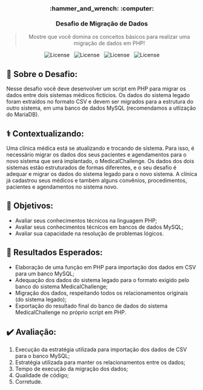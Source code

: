 <h3 align="center">
  :hammer_and_wrench: :computer:
  <br><br>
  Desafio de Migração de Dados
</h3>

<blockquote align="center">Mostre que você domina os conceitos básicos para realizar uma migração de dados em PHP!</blockquote>

<p align="center">
  <img alt="License" src="https://shields.io/badge/PHP-grey?logo=php&style=flat">&nbsp;&nbsp;
  <img alt="License" src="https://shields.io/badge/MySQL-grey?logo=mysql&style=flat">&nbsp;&nbsp;
  <img alt="License" src="https://shields.io/badge/MariaDB-grey?logo=mariadb&style=flat">&nbsp;&nbsp;
  <img alt="License" src="https://img.shields.io/badge/license-MIT-%2304D361">
</p>

## :rocket: Sobre o Desafio:

Nesse desafio você deve desenvolver um script em PHP para migrar os dados entre dois sistemas médicos fictícios. Os dados do sistema legado foram extraídos no formato CSV e devem ser migrados para a estrutura do outro sistema, em uma banco de dados MySQL (recomendamos a utlização do MariaDB).

## :medical_symbol: Contextualizando:

Uma clínica médica está se atualizando e trocando de sistema. Para isso, é necessário migrar os dados dos seus pacientes e agendamentos para o novo sistema que será implantado, o MedicalChallenge. Os dados dos dois sistemas estão estruturados de formas diferentes, e o seu desafio é adequar e migrar os dados do sistema legado para o novo sistema. A clínica já cadastrou seus médicos e também alguns convênios, procedimentos, pacientes e agendamentos no sistema novo.

## :dart: Objetivos:

* Avaliar seus conhecimentos técnicos na linguagem PHP;
* Avaliar seus conhecimentos técnicos em bancos de dados MySQL;
* Avaliar sua capacidade na resolução de problemas lógicos.

## :gem: Resultados Esperados:

* Elaboração de uma função em PHP para importação dos dados em CSV para um banco MySQL;
* Adequação dos dados do sistema legado para o formato exigido pelo banco do sistema MedicalChallenge;
* Migração dos dados, respeitando todos os relacionamentos originais (do sistema legado);
* Exportação do resultado final do banco de dados do sistema MedicalChallenge no próprio script em PHP.

## :heavy_check_mark: Avaliação:

1. Execução da estratégia utilizada para importação dos dados de CSV para o banco MySQL;
2. Estratégia utilizada para manter os relacionamentos entre os dados;
3. Tempo de execução da migração dos dados;
4. Qualidade de código;
5. Corretude.
